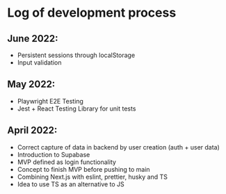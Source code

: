 # Log of development process

## June 2022:

-   Persistent sessions through localStorage
-   Input validation

## May 2022:

-   Playwright E2E Testing
-   Jest + React Testing Library for unit tests

## April 2022:

-   Correct capture of data in backend by user creation (auth + user data)
-   Introduction to Supabase
-   MVP defined as login functionality
-   Concept to finish MVP before pushing to main
-   Combining Next.js with eslint, prettier, husky and TS
-   Idea to use TS as an alternative to JS
